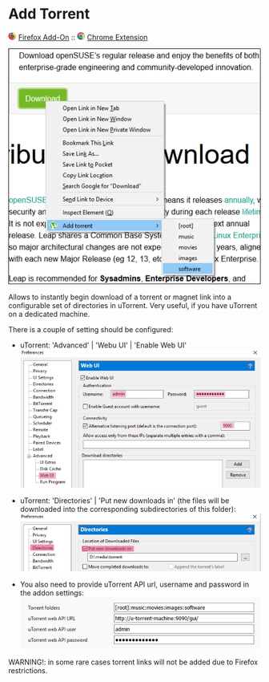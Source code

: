 # Add Torrent

![Firefox](https://github.com/GChristensen/gchristensen.github.io/blob/master/firefox.png?raw=true)
[Firefox Add-On](https://github.com/GChristensen/torrent-add/releases/download/v0.1.0.4/add_torrent.xpi)
:: ![Chrome](https://github.com/GChristensen/gchristensen.github.io/blob/master/chrome.png?raw=true)
[Chrome Extension](https://chrome.google.com/webstore/detail/add-torrent/ebigbooofepkiinneomglffcehbmjdel)
 

![screen](screen.png?raw=true)


Allows to instantly begin download of a torrent or magnet link into a configurable set of
directories in uTorrent. Very useful, if you have uTorrent on a dedicated machine.


There is a couple of setting should be configured:
* uTorrent: 'Advanced' | 'Webu UI' | 'Enable Web UI'<br>
![utorrent settings](utorrent-settings.png)

* uTorrent: 'Directories' | 'Put new downloads in' (the files will be downloaded into the corresponding
 subdirectories of this folder):<br>
![directory settings](directory-settings.png)


* You also need to provide uTorrent API url, username and password in the addon settings:<br>
![addon settings](addon-settings.png)

WARNING!: in some rare cases torrent links will not be added due to Firefox restrictions. 
